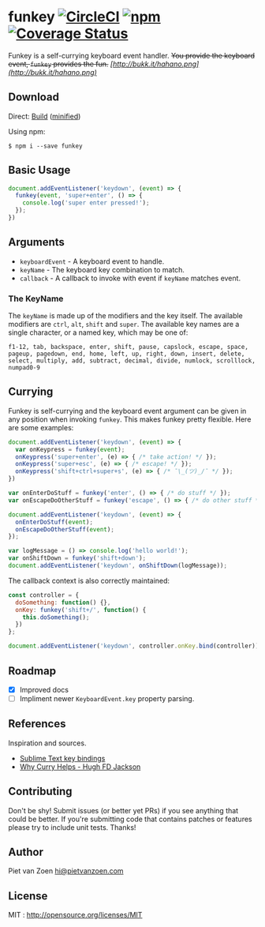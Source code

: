 # funkey [![CircleCI](https://img.shields.io/circleci/project/pietvanzoen/funkey/master.svg)](https://circleci.com/gh/pietvanzoen/funkey/tree/master)  [![npm](https://img.shields.io/npm/v/funkey.svg)](https://www.npmjs.com/package/funkey) [![Coverage Status](https://coveralls.io/repos/github/pietvanzoen/funkey/badge.svg?branch=master)](https://coveralls.io/github/pietvanzoen/funkey?branch=master)

Funkey is a self-currying keyboard event handler. ~~You provide the keyboard event, `funkey` provides the fun.~~  _[http://bukk.it/hahano.png](http://bukk.it/hahano.png)_

## Download

Direct:
[Build](https://raw.githubusercontent.com/pietvanzoen/funkey/master/dist/funkey.js) ([minified](https://raw.githubusercontent.com/pietvanzoen/funkey/master/dist/funkey.min.js))

Using npm:

```
$ npm i --save funkey
```

## Basic Usage

```js
document.addEventListener('keydown', (event) => {
  funkey(event, 'super+enter', () => { 
    console.log('super enter pressed!');
  });
})
```

## Arguments
* `keyboardEvent` - A keyboard event to handle.
* `keyName` - The keyboard key combination to match.
* `callback` - A callback to invoke with event if `keyName` matches event.

### The KeyName

The `keyName` is made up of the modifiers and the key itself. The available modifiers are `ctrl`, `alt`, `shift` and `super`. The available key names are a single character, or a named key, which may be one of:

`f1-12, tab, backspace, enter, shift, pause, capslock, escape, space, pageup, pagedown, end, home, left, up, right, down, insert, delete, select, multiply, add, subtract, decimal, divide, numlock, scrolllock, numpad0-9`

## Currying

Funkey is self-currying and the keyboard event argument can be given in any position when invoking `funkey`. This makes funkey pretty flexible. Here are some examples:

```js
document.addEventListener('keydown', (event) => {
  var onKeypress = funkey(event);
  onKeypress('super+enter', (e) => { /* take action! */ });
  onKeypress('super+esc', (e) => { /* escape! */ });
  onKeypress('shift+ctrl+super+s', (e) => { /* ¯\_(ツ)_/¯ */ });
})
```

```js
var onEnterDoStuff = funkey('enter', () => { /* do stuff */ });
var onEscapeDoOtherStuff = funkey('escape', () => { /* do other stuff */ });

document.addEventListener('keydown', (event) => {
  onEnterDoStuff(event);
  onEscapeDoOtherStuff(event);
});
```

```js
var logMessage = () => console.log('hello world!');
var onShiftDown = funkey('shift+down');
document.addEventListener('keydown', onShiftDown(logMessage));
```

The callback context is also correctly maintained:

```js
const controller = {
  doSomething: function() {},
  onKey: funkey('shift+/', function() {
    this.doSomething();
  })
};

document.addEventListener('keydown', controller.onKey.bind(controller));
```

## Roadmap
- [x] Improved docs
- [ ] Impliment newer `KeyboardEvent.key` property parsing.

## References

Inspiration and sources.

- [Sublime Text key bindings](http://sublimetext.info/docs/en/reference/key_bindings.html)
- [Why Curry Helps - Hugh FD Jackson](https://hughfdjackson.com/javascript/why-curry-helps/)

## Contributing

Don't be shy! Submit issues (or better yet PRs) if you see anything that could be better. If you're submitting code that contains patches or features please try to include unit tests. Thanks!

## Author

Piet van Zoen hi@pietvanzoen.com

## License

MIT : http://opensource.org/licenses/MIT
